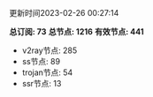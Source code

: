更新时间2023-02-26 00:27:14

**总订阅: 73**
**总节点: 1216**
**有效节点: 441**
- v2ray节点: 285
- ss节点: 89
- trojan节点: 54
- ssr节点: 13
